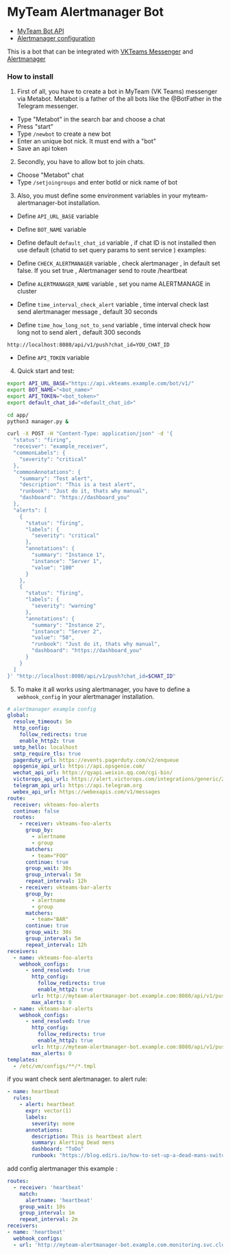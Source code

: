 # MyTeam Alertmanager Bot

- [MyTeam Bot API](https://myteam.mail.ru/botapi/tutorial/)
- [Alertmanager configuration](https://prometheus.io/docs/alerting/latest/configuration/)

This is a bot that can be integrated with [VKTeams Messenger](https://teams.vk.com/) and [Alertmanager](https://prometheus.io/docs/alerting/latest/alertmanager/)

### How to install

1. First of all, you have to create a bot in MyTeam (VK Teams) messenger via Metabot. Metabot is a father of the all bots like the @BotFather in the Telegram messenger.
- Type "Metabot" in the search bar and choose a chat
- Press "start"
- Type `/newbot` to create a new bot
- Enter an unique bot nick. It must end with a "bot"
- Save an api token

2. Secondly, you have to allow bot to join chats.
- Choose "Metabot" chat
- Type `/setjoingroups` and enter botId or nick name of bot

3. Also, you must define some environment variables in your myteam-alertmanager-bot installation.
- Define `API_URL_BASE` variable
- Define `BOT_NAME` variable
- Define default `default_chat_id` variable , if chat ID is not installed then use default (chatid to set query params to sent service ) examples:

- Define `CHECK_ALERTMANAGER` variable , check alertmanager , in default set false. If you set true , Alertmanager send to route /heartbeat
- Define `ALERTMANAGER_NAME` variable , set you name ALERTMANAGE in cluster
- Define `time_interval_check_alert`  variable ,  time interval check last send alertmanager message , default 30 seconds
- Define `time_how_long_not_to_send`  variable ,  time interval check how long not to send alert , default 300 seconds

```
http://localhost:8080/api/v1/push?chat_id=YOU_CHAT_ID
```  
  
- Define `API_TOKEN` variable

4. Quick start and test:

```bash
export API_URL_BASE="https://api.vkteams.example.com/bot/v1/"
export BOT_NAME="<bot_name>"
export API_TOKEN="<bot_token>"
export default_chat_id="<default_chat_id>"

cd app/
python3 manager.py &

curl -X POST -H "Content-Type: application/json" -d '{
  "status": "firing",
  "receiver": "example_receiver",
  "commonLabels": {
    "severity": "critical"
  },
  "commonAnnotations": {
    "summary": "Test alert",
    "description": "This is a test alert",
    "runbook": "Just do it, thats why manual", 
    "dashboard": "https://dashboard_you"
  },
  "alerts": [
    {
      "status": "firing",
      "labels": {
        "severity": "critical"
      },
      "annotations": {
        "summary": "Instance 1",
        "instance": "Server 1",
        "value": "100"
      }
    },
    {
      "status": "firing",
      "labels": {
        "severity": "warning"
      },
      "annotations": {
        "summary": "Instance 2",
        "instance": "Server 2",
        "value": "50",
        "runbook": "Just do it, thats why manual",
        "dashboard": "https://dashboard_you"
      }
    }
  ]
}' "http://localhost:8080/api/v1/push?chat_id=$CHAT_ID"
```
5. To make it all works using alertmanager, you have to define a `webhook_config` in your alertmanager installation.
```yaml
# alertmanager example config
global:
  resolve_timeout: 5m
  http_config:
    follow_redirects: true
    enable_http2: true
  smtp_hello: localhost
  smtp_require_tls: true
  pagerduty_url: https://events.pagerduty.com/v2/enqueue
  opsgenie_api_url: https://api.opsgenie.com/
  wechat_api_url: https://qyapi.weixin.qq.com/cgi-bin/
  victorops_api_url: https://alert.victorops.com/integrations/generic/20131114/alert/
  telegram_api_url: https://api.telegram.org
  webex_api_url: https://webexapis.com/v1/messages
route:
  receiver: vkteams-foo-alerts
  continue: false
  routes:
    - receiver: vkteams-foo-alerts
      group_by:
        - alertname
        - group
      matchers:
        - team="FOO"
      continue: true
      group_wait: 30s
      group_interval: 5m
      repeat_interval: 12h
    - receiver: vkteams-bar-alerts
      group_by:
        - alertname
        - group
      matchers:
        - team="BAR"
      continue: true
      group_wait: 30s
      group_interval: 5m
      repeat_interval: 12h
receivers:
  - name: vkteams-foo-alerts
    webhook_configs:
      - send_resolved: true
        http_config:
          follow_redirects: true
          enable_http2: true
        url: http://myteam-alertmanager-bot.example.com:8080/api/v1/push?chat_id=$CHAT_ID
        max_alerts: 0
  - name: vkteams-bar-alerts
    webhook_configs:
      - send_resolved: true
        http_config:
          follow_redirects: true
          enable_http2: true
        url: http://myteam-alertmanager-bot.example.com:8080/api/v1/push?chat_id=$CHAT_ID
        max_alerts: 0
templates:
  - /etc/vm/configs/**/*.tmpl
```

if you want check sent alertmanager. to alert rule:

```yaml
- name: heartbeat
  rules:
    - alert: heartbeat
      expr: vector(1)
      labels:
        severity: none
      annotations:
        description: This is heartbeat alert
        summary: Alerting Dead mens  
        dashboard: "ToDo"
        runbook: "https://blog.ediri.io/how-to-set-up-a-dead-mans-switch-in-prometheus"
```

add config alertmanager this example :
```yaml
routes:
  - receiver: 'heartbeat'
    match:
      alertname: 'heartbeat'
    group_wait: 10s
    group_interval: 1m
    repeat_interval: 2m  
receivers:
- name: 'heartbeat'
  webhook_configs:
  - url: 'http://myteam-alertmanager-bot.example.com.monitoring.svc.cluster.local:8080/heartbeat'    
```